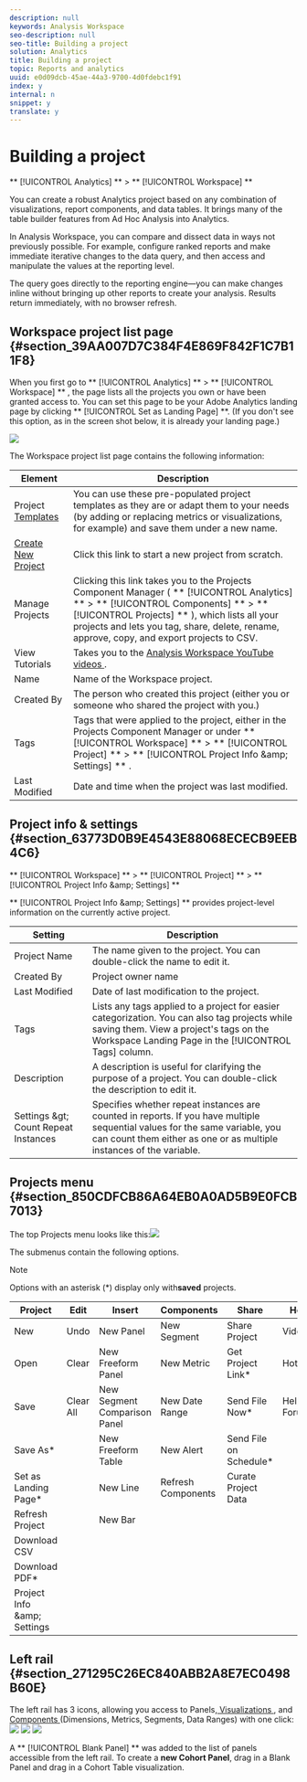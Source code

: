 ```yaml
---
description: null
keywords: Analysis Workspace
seo-description: null
seo-title: Building a project
solution: Analytics
title: Building a project
topic: Reports and analytics
uuid: e0d09dcb-45ae-44a3-9700-4d0fdebc1f91
index: y
internal: n
snippet: y
translate: y
---
```


# Building a project

** [!UICONTROL  Analytics] ** > ** [!UICONTROL  Workspace] ** 

You can create a robust Analytics project based on any combination of visualizations, report components, and data tables. It brings many of the table builder features from Ad Hoc Analysis into Analytics. 

In Analysis Workspace, you can compare and dissect data in ways not previously possible. For example, configure ranked reports and make immediate iterative changes to the data query, and then access and manipulate the values at the reporting level. 

The query goes directly to the reporting engine—you can make changes inline without bringing up other reports to create your analysis. Results return immediately, with no browser refresh. 

## Workspace project list page {#section_39AA007D7C384F4E869F842F1C7B11F8}

When you first go to  ** [!UICONTROL  Analytics] ** > ** [!UICONTROL  Workspace] ** , the page lists all the projects you own or have been granted access to. You can set this page to be your Adobe Analytics landing page by clicking ** [!UICONTROL  Set as Landing Page] **. (If you don't see this option, as in the screen shot below, it is already your landing page.) 

![](../assets/sample-project.png) 

The Workspace project list page contains the following information: 

|  Element  | Description  |
|---|---|
|  Project [ Templates ](../analysis_workspace_bucket/freeform_overview/starter_projects.md#concept_49B9A327C5004DB0A4BE6291435625C5)  | You can use these pre-populated project templates as they are or adapt them to your needs (by adding or replacing metrics or visualizations, for example) and save them under a new name.  |
|  [ Create New Project ](../analysis_workspace_bucket/freeform_overview/t_freeform_project.md#task_C2C698ACC7954062A28E4784911E6CF2)  | Click this link to start a new project from scratch.  |
|  Manage Projects  | Clicking this link takes you to the Projects Component Manager (  ** [!UICONTROL  Analytics] ** > ** [!UICONTROL  Components] ** > ** [!UICONTROL  Projects] ** ), which lists all your projects and lets you tag, share, delete, rename, approve, copy, and export projects to CSV.  |
|  View Tutorials  | Takes you to the [ Analysis Workspace YouTube videos ](https://www.youtube.com/playlist?list=PL2tCx83mn7GuNnQdYGOtlyCu0V5mEZ8sS).  |
|  Name  | Name of the Workspace project.  |
|  Created By  | The person who created this project (either you or someone who shared the project with you.)  |
|  Tags  | Tags that were applied to the project, either in the Projects Component Manager or under  ** [!UICONTROL  Workspace] ** > ** [!UICONTROL  Project] ** > ** [!UICONTROL  Project Info &amp;amp; Settings] ** .  |
|  Last Modified  | Date and time when the project was last modified.  |


## Project info &amp; settings {#section_63773D0B9E4543E88068ECECB9EEB4C6}

** [!UICONTROL  Workspace] ** > ** [!UICONTROL  Project] ** > ** [!UICONTROL  Project Info &amp;amp; Settings] ** 

** [!UICONTROL  Project Info &amp;amp; Settings] ** provides project-level information on the currently active project. 

|  Setting  | Description  |
|---|---|
|  Project Name  | The name given to the project. You can double-click the name to edit it.  |
|  Created By  | Project owner name  |
|  Last Modified  | Date of last modification to the project.  |
|  Tags  | Lists any tags applied to a project for easier categorization. You can also tag projects while saving them. View a project's tags on the Workspace Landing Page in the [!UICONTROL  Tags] column.  |
|  Description  | A description is useful for clarifying the purpose of a project. You can double-click the description to edit it.  |
|  Settings &amp;gt; Count Repeat Instances  | Specifies whether repeat instances are counted in reports. If you have multiple sequential values for the same variable, you can count them either as one or as multiple instances of the variable.  |


## Projects menu {#section_850CDFCB86A64EB0A0AD5B9E0FCB7013}

The top Projects menu looks like this:![](../assets/new-project-menus.png) 

The submenus contain the following options. 

>[!NOTE]
>
>Options with an asterisk (*) display only with**saved** projects. 


|  Project  | Edit  | Insert  | Components  | Share  | Help  |
|---|---|---|---|---|---|
|  New  | Undo  | New Panel  | New Segment  | Share Project  | Videos  |
|  Open  | Clear  | New Freeform Panel  | New Metric  | Get Project Link* | Hotkeys  |
|  Save  | Clear All  | New Segment Comparison Panel  | New Date Range  | Send File Now* | Help Forum  |
|  Save As* |  | New Freeform Table  | New Alert  | Send File on Schedule* |  |
|  Set as Landing Page* |  | New Line  | Refresh Components  | Curate Project Data  |  |
|  Refresh Project  |  | New Bar  |  |  |  |
|  Download CSV  |  |  |  |  |  |
|  Download PDF* |  |  |  |  |  |
|  Project Info &amp;amp; Settings  |  |  |  |  |  |


## Left rail {#section_271295C26EC840ABB2A8E7EC0498B60E}

The left rail has 3 icons, allowing you access to Panels,[ Visualizations ](../analysis_workspace_bucket/freeform-analysis-visualizations.md#concept_09242627629147A88A68F1506954C276), and [ Components ](../analysis_workspace_bucket/analysis-workspace-components.md#concept_BEBE3A75E072495D9E2F895567BBD462)(Dimensions, Metrics, Segments, Data Ranges) with one click: ![](../assets/panels.png)  ![](../assets/visualizations.png)  ![](../assets/components.png) 

A ** [!UICONTROL  Blank Panel] ** was added to the list of panels accessible from the left rail. To create a **new Cohort Panel**, drag in a Blank Panel and drag in a Cohort Table visualization. 
